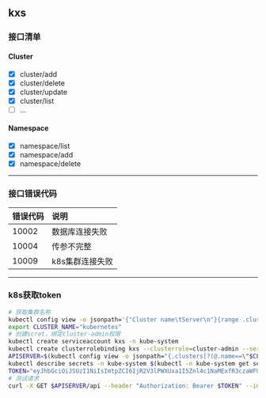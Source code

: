 ## kxs

### 接口清单

#### Cluster
- [x]   cluster/add
- [x]   cluster/delete
- [x]   cluster/update
- [x]   cluster/list
- [ ]   ...

#### Namespace
- [x]   namespace/list
- [x]   namespace/add
- [x]   namespace/delete

---
### 接口错误代码
| 错误代码  | 说明        |
|:------|:----------|
| 10002 | 数据库连接失败   |
| 10004 | 传参不完整     |
| 10009 | k8s集群连接失败 |

---
### k8s获取token

```bash
# 获取集群名称
kubectl config view -o jsonpath='{"Cluster name\tServer\n"}{range .clusters[*]}{.name}{"\t"}{.cluster.server}{"\n"}{end}'
export CLUSTER_NAME="kubernetes"
# 创建scret，绑定cluster-admin权限
kubectl create serviceaccount kxs -n kube-system
kubectl create clusterrolebinding kxs --clusterrole=cluster-admin --serviceaccount=kube-system:kxs
APISERVER=$(kubectl config view -o jsonpath="{.clusters[?(@.name==\"$CLUSTER_NAME\")].cluster.server}")
kubectl describe secrets -n kube-system $(kubectl -n kube-system get secret | awk '/kxs/{print $1}')
TOKEN="eyJhbGciOiJSUzI1NiIsImtpZCI6IjR2V3lPWXUxa1I5Znl4c1NaMExfR3czaWFUdnAyMk54U2lMUk1nZnVOcWsifQ.eyJpc3MiOiJrdWJlcm5ldGVzL3NlcnZpY2VhY2NvdW50Iiwia3ViZXJuZXRlcy5pby9zZXJ2aWNlYWNjb3VudC9uYW1lc3BhY2UiOiJrdWJlLXN5c3RlbSIsImt1YmVybmV0ZXMuaW8vc2VydmljZWFjY291bnQvc2VjcmV0Lm5hbWUiOiJreHMtdG9rZW4tcWJwc2QiLCJrdWJlcm5ldGVzLmlvL3NlcnZpY2VhY2NvdW50L3NlcnZpY2UtYWNjb3VudC5uYW1lIjoia3hzIiwia3ViZXJuZXRlcy5pby9zZXJ2aWNlYWNjb3VudC9zZXJ2aWNlLWFjY291bnQudWlkIjoiYThlZTI3NTMtYTQ3ZC00OGFkLTgzZDItNjk0NjQ4M2U5OGIyIiwic3ViIjoic3lzdGVtOnNlcnZpY2VhY2NvdW50Omt1YmUtc3lzdGVtOmt4cyJ9.KdrM8Dnb3q8HTlOHEihsdk71pA-etVbO6QDdAf1zXxuV6zK2Dnl4c2SvoHvamd-jnwOYugbADKdrUmOAq7tX4-dZvtpFIkfteMiSsX-vdDYSddrpqTgon4aIayb8gutGTaYDPdi8MkogWAxFm6YF8F59WXPeNId00iBBdqv_s4KeEuDtFS74B3UeUFLTGkbpe5QdEMsimWkkCLwqD0H7srd7R7vS75NvfgYqOnBJl2aYmCwHQ4INQVeDM7n2U6-d8k5ncRidRKYpp5SzsJgYx58nmE4OucdXupm3RIkcUq_d1gFcGCWlOO4saacV-PHSm3m5XdnpZO42-SJKQlxg6Q"
# 测试请求
curl -X GET $APISERVER/api --header "Authorization: Bearer $TOKEN" --insecure
```